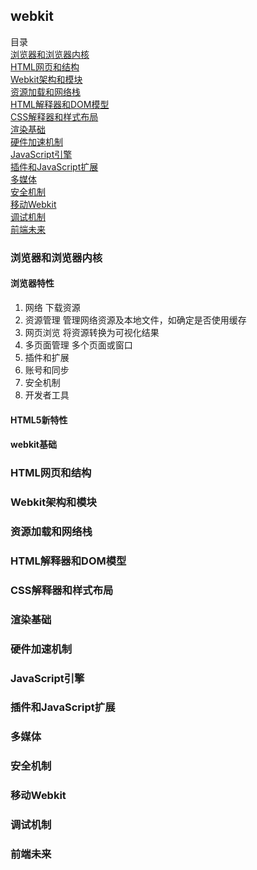 ## webkit
目录  
[浏览器和浏览器内核](#浏览器和浏览器内核)  
[HTML网页和结构](#html网页和结构)  
[Webkit架构和模块](#webkit架构和模块)  
[资源加载和网络栈](#资源加载和网络栈)  
[HTML解释器和DOM模型](#html解释器和dom模型)  
[CSS解释器和样式布局](#css解释器和样式布局)  
[渲染基础](#渲染基础)  
[硬件加速机制](#硬件加速机制)  
[JavaScript引擎](#javascript引擎)  
[插件和JavaScript扩展](#插件和javascript扩展)  
[多媒体](#多媒体)  
[安全机制](#安全机制)  
[移动Webkit](#移动webkit)  
[调试机制](#调试机制)  
[前端未来](#前端未来)  

### 浏览器和浏览器内核
#### 浏览器特性
1. 网络 下载资源
2. 资源管理 管理网络资源及本地文件，如确定是否使用缓存
3. 网页浏览 将资源转换为可视化结果
4. 多页面管理 多个页面或窗口
5. 插件和扩展
6. 账号和同步
7. 安全机制
8. 开发者工具

#### HTML5新特性

#### webkit基础

### HTML网页和结构
### Webkit架构和模块
### 资源加载和网络栈
### HTML解释器和DOM模型
### CSS解释器和样式布局
### 渲染基础
### 硬件加速机制
### JavaScript引擎
### 插件和JavaScript扩展
### 多媒体
### 安全机制
### 移动Webkit
### 调试机制
### 前端未来

